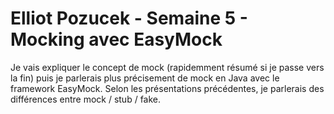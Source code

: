 # Elliot Pozucek - Semaine 5 - Mocking avec EasyMock

Je vais expliquer le concept de mock (rapidemment résumé si je passe vers la fin) puis je parlerais plus précisement de mock en Java avec le framework EasyMock.
Selon les présentations précédentes, je parlerais des différences entre mock / stub / fake.
